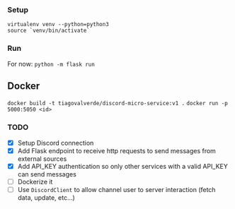 
### Setup
```
virtualenv venv --python=python3
source `venv/bin/activate`
```

### Run

For now: `python -m flask run`


## Docker

`docker build -t tiagovalverde/discord-micro-service:v1 .`
`docker run -p 5000:5050 <id>`


### TODO

- [x] Setup Discord connection
- [x] Add Flask endpoint to receive http requests to send messages from external sources
- [x] Add API_KEY authentication so only other services with a valid API_KEY can send messages
- [ ] Dockerize it
- [ ] Use `DiscordClient` to allow channel user to server interaction (fetch data, update, etc...)
